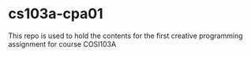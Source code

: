 # cs103a-cpa01
This repo is used to hold the contents for the first creative programming assignment for course COSI103A
